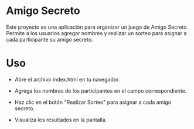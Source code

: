 # Amigo Secreto
Este proyecto es una aplicación para organizar un juego de Amigo Secreto.
Permite a los usuarios agregar nombres y realizar un sorteo para asignar a cada participante su amigo secreto.

# Uso

* Abre el archivo index.html en tu navegador.
  
* Agrega los nombres de los participantes en el campo correspondiente.
  
* Haz clic en el botón "Realizar Sorteo" para asignar a cada amigo secreto.
  
* Visualiza los resultados en la pantalla.

